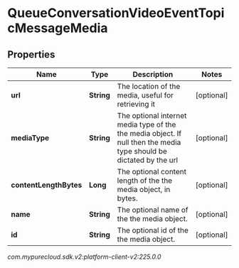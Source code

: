# QueueConversationVideoEventTopicMessageMedia


## Properties

| Name | Type | Description | Notes |
| ------------ | ------------- | ------------- | ------------- |
| **url** | **String** | The location of the media, useful for retrieving it |  [optional] |
| **mediaType** | **String** | The optional internet media type of the the media object.  If null then the media type should be dictated by the url |  [optional] |
| **contentLengthBytes** | **Long** | The optional content length of the the media object, in bytes. |  [optional] |
| **name** | **String** | The optional name of the the media object. |  [optional] |
| **id** | **String** | The optional id of the the media object. |  [optional] |




_com.mypurecloud.sdk.v2:platform-client-v2:225.0.0_
